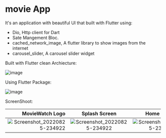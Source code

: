 # movie App

It's an application with beautiful UI that built with Flutter using:

- Dio, Http client for Dart
- Sate Mangement Bloc.
- cached_network_image, A flutter library to show images from the internet
- carousel_slider, A carousel slider widget

Built with Flutter clean Archiecture:


![image](https://user-images.githubusercontent.com/72301777/186776258-45a0a6c4-1779-41ad-be95-3e829cafbe3a.png)

Using Flutter Package:


![image](https://user-images.githubusercontent.com/72301777/186777129-7e67ec27-339c-4cc9-9d81-9cba6c21b72d.png)



ScreenShoot:

   MovieWatch Logo             |Splash Screen             |  Home Screen             |Movie Details
-------------------------:|:-------------------------:|:-------------------------:|:-------------------------:
![Screenshot_20220825-234922](https://user-images.githubusercontent.com/72301777/186775429-02d14469-53fb-43aa-9a92-be263baefa40.jpg) |![Screenshot_20220825-234922](https://user-images.githubusercontent.com/72301777/186775429-02d14469-53fb-43aa-9a92-be263baefa40.jpg)| ![Screenshot_20220825-232436](https://user-images.githubusercontent.com/72301777/186775455-7f8fce04-6c2a-4c19-9ffd-6a5a79be6667.jpg)| ![Screenshot_20220825-232537](https://user-images.githubusercontent.com/72301777/186775482-305635b1-a60e-485c-baf9-dd375ff87fe3.jpg)



